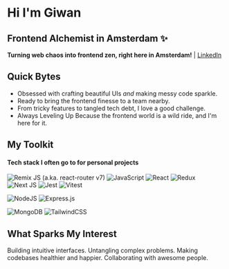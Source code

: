 # Hi I'm Giwan
## Frontend Alchemist in Amsterdam ✨

**Turning web chaos into frontend zen, right here in Amsterdam!** | [LinkedIn](http://linkedin.com/in/giwan)

## Quick Bytes

* Obsessed with crafting beautiful UIs *and* making messy code sparkle.
* Ready to bring the frontend finesse to a team nearby.
* From tricky features to tangled tech debt, I love a good challenge.
* Always Leveling Up Because the frontend world is a wild ride, and I'm here for it.

## My Toolkit

#### Tech stack I often go to for personal projects
![Remix JS (a.ka. react-router v7)](https://img.shields.io/badge/remix-%23000.svg?style=for-the-badge&logo=remix&logoColor=white)
![JavaScript](https://img.shields.io/badge/javascript-%23323330.svg?style=for-the-badge&logo=javascript&logoColor=%23F7DF1E)
![React](https://img.shields.io/badge/react-%2320232a.svg?style=for-the-badge&logo=react&logoColor=%2361DAFB)
![Redux](https://img.shields.io/badge/redux-%23593d88.svg?style=for-the-badge&logo=redux&logoColor=white)
![Next JS](https://img.shields.io/badge/Next-black?style=for-the-badge&logo=next.js&logoColor=white)
![Jest](https://img.shields.io/badge/Jest-%23C21325?style=for-the-badge&logo=jest&logoColor=white)
![Vitest](https://img.shields.io/badge/Vitest-%236E9F18?style=for-the-badge&logo=vitest&logoColor=white)

![NodeJS](https://img.shields.io/badge/node.js-6DA55F?style=for-the-badge&logo=node.js&logoColor=white)
![Express.js](https://img.shields.io/badge/express.js-%23404d59.svg?style=for-the-badge&logo=express&logoColor=%2361DAFB)

![MongoDB](https://img.shields.io/badge/MongoDB-%234ea94b.svg?style=for-the-badge&logo=mongodb&logoColor=white)
![TailwindCSS](https://img.shields.io/badge/tailwindcss-%2338B2AC.svg?style=for-the-badge&logo=tailwind-css&logoColor=white)

## What Sparks My Interest

Building intuitive interfaces. Untangling complex problems. Making codebases healthier and happier. Collaborating with awesome people.
